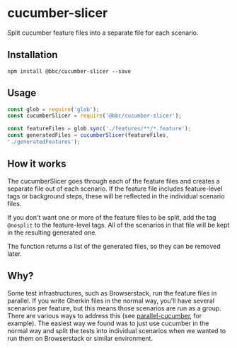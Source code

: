 # cucumber-slicer
Split cucumber feature files into a separate file for each scenario.

## Installation

``` shell
npm install @bbc/cucumber-slicer --save
```

## Usage

``` javascript
const glob = require('glob');
const cucumberSlicer = require('@bbc/cucumber-slicer');

const featureFiles = glob.sync('./features/**/*.feature');
const generatedFiles = cucumberSlicer(featureFiles,
'./generatedFeatures');

```

## How it works

The cucumberSlicer goes through each of the feature files and creates
a separate file out of each scenario. If the feature file includes
feature-level tags or background steps, these will be reflected in the
individual scenario files.

If you don't want one or more of the feature files to be split, add
the tag `@nosplit` to the feature-level tags. All of the scenarios in
that file will be kept in the resulting generated one.

The function returns a list of the generated files, so they can be
removed later.

## Why?

Some test infrastructures, such as Browserstack, run the feature files
in parallel. If you write Gherkin files in the normal way, you'll have
several scenarios per feature, but this means those scenarios are run
as a group. There are various ways to address this (see
[parallel-cucumber](https://github.com/simondean/parallel-cucumber-js),
for example). The easiest way we found was to just use cucumber in the
normal way and split the tests into individual scenarios when we
wanted to run them on Browserstack or similar environment.
